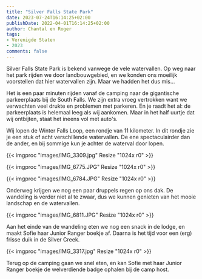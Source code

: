 ```yaml
---
title: "Silver Falls State Park"
date: 2023-07-24T16:14:25+02:00
publishDate: 2022-04-01T16:14:25+02:00
author: Chantal en Roger
tags:
- Verenigde Staten
- 2023
comments: false
---
```


Silver Falls State Park is bekend vanwege de vele watervallen. Op weg naar het park rijden we door landbouwgebied, en we konden ons moeilijk voorstellen dat hier watervallen zijn. Maar we hadden het dus mis...

Het is een paar minuten rijden vanaf de camping naar de gigantische parkeerplaats bij de South Falls. We zijn extra vroeg vertrokken want we verwachten veel drukte en problemen met parkeren. En je raadt het al: de parkeerplaats is helemaal leeg als wij aankomen. Maar in het half uurtje dat wij ontbijten, staat het ineens vol met auto's.

Wij lopen de Winter Falls Loop, een rondje van 11 kilometer. In dit rondje zie je een stuk of acht verschillende watervallen. De ene spectaculairder dan de ander, en bij sommige kun je achter de waterval door lopen.

{{< imgproc "images/IMG_3309.jpg" Resize "1024x r0" >}}

{{< imgproc "images/IMG_6775.JPG" Resize "1024x r0" >}}

{{< imgproc "images/IMG_6784.JPG" Resize "1024x r0" >}}

Onderweg krijgen we nog een paar druppels regen op ons dak. De wandeling is verder niet al te zwaar, dus we kunnen genieten van het mooie landschap en de watervallen.

{{< imgproc "images/IMG_6811.JPG" Resize "1024x r0" >}}

Aan het einde van de wandeling eten we nog een snack in de lodge, en maakt Sofie haar Junior Ranger boekje af. Daarna is het tijd voor een (erg) frisse duik in de Silver Creek.

{{< imgproc "images/IMG_3317.jpg" Resize "1024x r0" >}}

Terug op de camping gaan we snel eten, en kan Sofie met haar Junior Ranger boekje de welverdiende badge ophalen bij de camp host.

